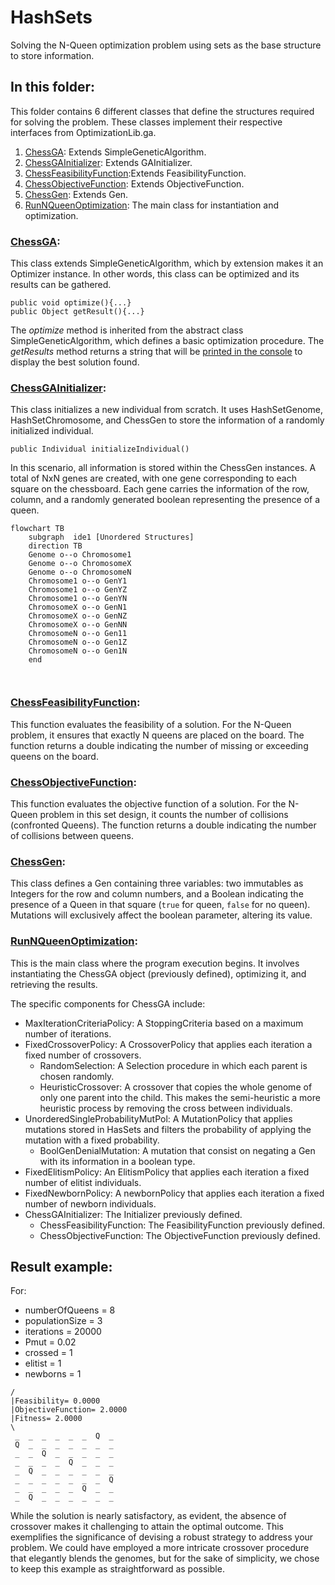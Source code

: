 # HashSets
Solving the N-Queen optimization problem using sets as the base structure to store information.

## In this folder:
This folder contains 6 different classes that define the structures required for solving the problem.
These classes implement their respective interfaces from OptimizationLib.ga.
1. [ChessGA](#chessga): Extends SimpleGeneticAlgorithm.
2. [ChessGAInitializer](#chessgainitializer): Extends GAInitializer.
3. [ChessFeasibilityFunction](#chessfeasibilityfunction):Extends FeasibilityFunction.
4. [ChessObjectiveFunction](#chessobjectivefunction): Extends ObjectiveFunction.
5. [ChessGen](#chessgen): Extends Gen.
6. [RunNQueenOptimization](#runnqueenoptimization): The main class for instantiation and optimization.

### [ChessGA](https://github.com/SergioOyaga/GeneticAlgorithmExamples/blob/master/src/main/java/org/soyaga/examples/NQueenProblem/SimpleGAs/HashSets/ChessGA.java):
This class extends SimpleGeneticAlgorithm, which by extension makes it an Optimizer instance.
In other words, this class can be optimized and its results can be gathered.
````code
public void optimize(){...}
public Object getResult(){...}
````
The <i>optimize</i> method is inherited from the abstract class SimpleGeneticAlgorithm,
which defines a basic optimization procedure.
The <i>getResults</i> method returns a string that will be [printed in the console](#result-example)
to display the best solution found.

### [ChessGAInitializer](https://github.com/SergioOyaga/GeneticAlgorithmExamples/blob/master/src/main/java/org/soyaga/examples/NQueenProblem/SimpleGAs/HashSets/ChessGAInitializer.java):
This class initializes a new individual from scratch.
It uses HashSetGenome, HashSetChromosome,
and ChessGen to store the information of a randomly initialized individual.
````code
public Individual initializeIndividual()
````
In this scenario, all information is stored within the ChessGen instances. A total of NxN genes are created, 
with one gene corresponding to each square on the chessboard. Each gene carries the information of the row, column, 
and a randomly generated boolean representing the presence of a queen.

````mermaid
flowchart TB
    subgraph  ide1 [Unordered Structures]
    direction TB    
    Genome o--o Chromosome1
    Genome o--o ChromosomeX
    Genome o--o ChromosomeN
    Chromosome1 o--o GenY1
    Chromosome1 o--o GenYZ
    Chromosome1 o--o GenYN
    ChromosomeX o--o GenN1
    ChromosomeX o--o GenNZ
    ChromosomeX o--o GenNN
    ChromosomeN o--o Gen11
    ChromosomeN o--o Gen1Z
    ChromosomeN o--o Gen1N
    end
    
    
````


### [ChessFeasibilityFunction](https://github.com/SergioOyaga/GeneticAlgorithmExamples/blob/master/src/main/java/org/soyaga/examples/NQueenProblem/SimpleGAs/HashSets/ChessFeasibilityFunction.java):
This function evaluates the feasibility of a solution.
For the N-Queen problem, it ensures that exactly N queens are placed on the board.
The function returns a double indicating the number of missing or exceeding queens on the board.


### [ChessObjectiveFunction](https://github.com/SergioOyaga/GeneticAlgorithmExamples/blob/master/src/main/java/org/soyaga/examples/NQueenProblem/SimpleGAs/HashSets/ChessObjectiveFunction.java):
This function evaluates the objective function of a solution.
For the N-Queen problem in this set design, it counts the number of collisions (confronted Queens).
The function returns a double indicating the number of collisions between queens.


### [ChessGen](https://github.com/SergioOyaga/GeneticAlgorithmExamples/blob/master/src/main/java/org/soyaga/examples/NQueenProblem/SimpleGAs/HashSets/ChessGen.java):
This class defines a Gen containing three variables: two immutables as Integers for the row and column numbers, 
and a Boolean indicating the presence of a Queen in that square (`true` for queen, `false` for no queen). 
Mutations will exclusively affect the boolean parameter, altering its value.


### [RunNQueenOptimization](https://github.com/SergioOyaga/GeneticAlgorithmExamples/blob/master/src/main/java/org/soyaga/examples/NQueenProblem/SimpleGAs/HashSets/RunNQueenOptimization.java):
This is the main class where the program execution begins.
It involves instantiating the ChessGA object (previously defined), optimizing it, and retrieving the results.

The specific components for ChessGA include:
- MaxIterationCriteriaPolicy: A StoppingCriteria based on a maximum number of iterations.
- FixedCrossoverPolicy: A CrossoverPolicy that applies each iteration a fixed number of crossovers.
  - RandomSelection: A Selection procedure in which each parent is chosen randomly.
  - HeuristicCrossover: A crossover that copies the whole genome of only one parent into the child. This makes the 
  semi-heuristic a more heuristic process by removing the cross between individuals.
- UnorderedSingleProbabilityMutPol: A MutationPolicy that applies mutations stored in HasSets and filters the
probability of applying the mutation with a fixed probability.
  - BoolGenDenialMutation: A mutation that consist on negating a Gen with its information in a boolean type.
- FixedElitismPolicy: An ElitismPolicy that applies each iteration a fixed number of elitist individuals.
- FixedNewbornPolicy: A newbornPolicy that applies each iteration a fixed number of newborn individuals.
- ChessGAInitializer: The Initializer previously defined.
  - ChessFeasibilityFunction: The FeasibilityFunction previously defined.
  - ChessObjectiveFunction: The ObjectiveFunction previously defined.


## Result example:
For:
- numberOfQueens = 8
- populationSize = 3
- iterations = 20000
- Pmut = 0.02
- crossed = 1
- elitist = 1
- newborns = 1
````
/
|Feasibility= 0.0000
|ObjectiveFunction= 2.0000
|Fitness= 2.0000
\
 _  _  _  _  _  _  Q  _ 
 Q  _  _  _  _  _  _  _ 
 _  _  Q  _  _  _  _  _ 
 _  _  _  _  Q  _  _  _ 
 _  Q  _  _  _  _  _  _ 
 _  _  _  _  _  _  _  Q 
 _  _  _  _  _  Q  _  _ 
 _  Q  _  _  _  _  _  _ 
````
While the solution is nearly satisfactory, as evident, 
the absence of crossover makes it challenging to attain the optimal outcome. 
This exemplifies the significance of devising a robust strategy to address your problem. 
We could have employed a more intricate crossover procedure that elegantly blends the genomes, 
but for the sake of simplicity, we chose to keep this example as straightforward as possible.
